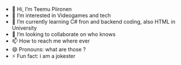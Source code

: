 - 👋 Hi, I’m Teemu Piironen
- 👀 I’m interested in Videogames and tech
- 🌱 I’m currently learning C# fron and backend coding, also HTML in University
- 💞️ I’m looking to collaborate on who knows
- 📫 How to reach me where ever
- 😄 Pronouns: what are those ?
- ⚡ Fun fact: i am a jokester

<!---
TeemuPiironen00/TeemuPiironen00 is a ✨ special ✨ repository because its `README.md` (this file) appears on your GitHub profile.
You can click the Preview link to take a look at your changes.
--->
